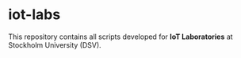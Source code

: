 # iot-labs
This repository contains all scripts developed for **IoT Laboratories** at Stockholm University (DSV).
